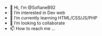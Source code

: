 - 👋 Hi, I’m @SofianeB92
- 👀 I’m interested in Dev web
- 🌱 I’m currently learning HTML/CSS/JS/PHP
- 💞️ I’m looking to collaborate  
- 📫 How to reach me ...

<!---
SofianeB92/SofianeB92 is a ✨ special ✨ repository because its `README.md` (this file) appears on your GitHub profile.
You can click the Preview link to take a look at your changes.
--->
